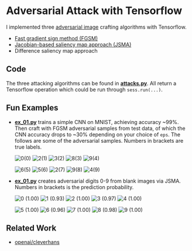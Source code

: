 Adversarial Attack with Tensorflow
==================================

I implemented
three
[adversarial image](http://karpathy.github.io/2015/03/30/breaking-convnets/) crafting
algorithms with Tensorflow.

- [Fast gradient sign method (FGSM)](https://arxiv.org/abs/1412.6572)
- [Jacobian-based saliency map approach (JSMA)](https://arxiv.org/abs/1511.07528)
- Difference saliency map approach

## Code ##

The three attacking algorithms can be found
in
[**attacks.py**](https://github.com/gongzhitaao/tensorflow-adversarial/blob/master/attacks.py).
All return a Tensorflow operation which could be run through
`sess.run(...)`.

## Fun Examples ##

- [**ex_01.py**](./ex_00.py) trains a simple CNN on MNIST, achieving
  accuracy ~99%.  Then craft with FGSM adversarial samples from test
  data, of which the CNN accuracy drops to ~30% depending on your
  choice of `eps`.  The follows are some of the adversarial samples.
  Numbers in brackets are true labels.

    ![0(0)](./img/ex_00_0_9.png?raw=true "0(0)")
    ![2(1)](./img/ex_00_0_9.png?raw=true "2(1)")
    ![3(2)](./img/ex_00_0_9.png?raw=true "3(2)")
    ![8(3)](./img/ex_00_0_9.png?raw=true "8(3)")
    ![9(4)](./img/ex_00_0_9.png?raw=true "9(4)")

    ![6(5)](./img/ex_00_0_9.png?raw=true "6(5)")
    ![5(6)](./img/ex_00_0_9.png?raw=true "5(6)")
    ![2(7)](./img/ex_00_0_9.png?raw=true "2(7)")
    ![9(8)](./img/ex_00_0_9.png?raw=true "9(8)")
    ![4(9)](./img/ex_00_0_9.png?raw=true "4(9)")

- [**ex_01.py**](./ex_01.py) creates adversarial digits 0-9 from blank
  images via JSMA.  Numbers in brackets is the prediction probability.

    ![0 (1.00)](.img/ex_01_0.jpg?raw=true "0 (1.00)")
    ![1 (0.93)](.img/ex_01_1.jpg?raw=true "1 (0.93)")
    ![2 (1.00)](.img/ex_01_2.jpg?raw=true "2 (1.00)")
    ![3 (0.97)](.img/ex_01_3.jpg?raw=true "3 (0.97)")
    ![4 (1.00)](.img/ex_01_4.jpg?raw=true "4 (1.00)")

    ![5 (1.00)](.img/ex_01_5.jpg?raw=true "5 (1.00)")
    ![6 (0.96)](.img/ex_01_6.jpg?raw=true "6 (0.96)")
    ![7 (1.00)](.img/ex_01_7.jpg?raw=true "7 (1.00)")
    ![8 (0.98)](.img/ex_01_8.jpg?raw=true "8 (0.98)")
    ![9 (1.00)](.img/ex_01_9.jpg?raw=true "9 (1.00)")

## Related Work ##

- [openai/cleverhans](https://github.com/openai/cleverhans)
